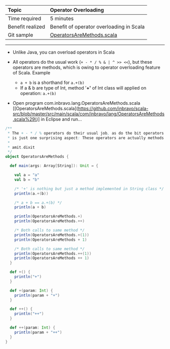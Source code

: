 | Topic | Operator Overloading |
| :--- | :--- |
| Time required | 5 minutes |
| Benefit realized | Benefit of operator overloading in Scala |
| Git sample | [OperatorsAreMethods.scala](https://github.com/inbravo/scala-src/blob/master/src/main/scala/com/inbravo/lang/OperatorsAreMethods.scala) |

---

* Unlike Java, you can overload operators in Scala
* All operators do the usual work \(`+ - * / % & | ^ >> <<`\), but these operators are methods, which is owing to operator overloading feature of Scala. Example

  * `a + b`  is a shorthand for `a.+(b)`
  * If a & b are type of Int, method '**+'** of Int class will applied on operation: `a.+(b)`

* Open program com.inbravo.lang.OperatorsAreMethods.scala \[[OperatorsAreMethods.scala](https://github.com/inbravo/scala-src/blob/master/src/main/scala/com/inbravo/lang/OperatorsAreMethods.scala%29\)\] in Eclipse and run...

```scala
/**
 * The + - * / % operators do their usual job, as do the bit operators & | ^ >> <<. There
 * is just one surprising aspect: These operators are actually methods : Quote from 'Scala for the Impatient'
 *
 * amit.dixit
 */
object OperatorsAreMethods {

  def main(args: Array[String]): Unit = {

    val a = "a"
    val b = "b"

    /* '+' is nothing but just a method implemented in String class */
    println(a.+(b))

    /* a + b == a.+(b) */
    println(a + b)

    println(OperatorsAreMethods.+)
    println(OperatorsAreMethods.++)

    /* Both calls to same method */
    println(OperatorsAreMethods.+(1))
    println(OperatorsAreMethods + 1)

    /* Both calls to same method */
    println(OperatorsAreMethods.++(1))
    println(OperatorsAreMethods ++ 1)
  }

  def +() {
    println("+")
  }

  def +(param: Int) {
    println(param + "+")
  }

  def ++() {
    println("++")
  }

  def ++(param: Int) {
    println(param + "++")
  }
}
```



